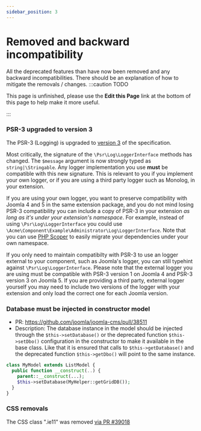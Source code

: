```yaml
---
sidebar_position: 3
---
```


Removed and backward incompatibility
===============
All the deprecated features than have now been removed and any backward incompatibilities.
There should be an explanation of how to mitigate the removals / changes.
:::caution TODO

This page is unfinished, please use the **Edit this Page** link at the bottom of this page to help make it more useful.

:::

### PSR-3 upgraded to version 3

The PSR-3 (Logging) is upgraded to [version 3](https://github.com/php-fig/log/tree/3.0.0) of the specification.

Most critically, the signature of the `\Psr\Log\LoggerInterface` methods has changed. The `$message` argument is now strongly typed as `string|\Stringable`. Any logger implementation you use **must** be compatible with this new signature. This is relevant to you if you implement your own logger, or if you are using a third party logger such as Monolog, in your extension.

If you are using your own logger, you want to preserve compatibility with Joomla 4 and 5 in the same extension package, and you do not mind losing PSR-3 compatibility you can include a copy of PSR-3 in your extension _as long as it's under your extension's namespace_. For example, instead of using `\Psr\Log\LoggerInterface` you could use `\Acme\Component\Example\Administrator\Log\LoggerInterface`. Note that you can use [PHP Scoper](https://github.com/humbug/php-scoper) to easily migrate your dependencies under your own namespace.

If you only need to maintain compatibilty with PSR-3 to use an logger external to your component, such as Joomla's logger, you can still typehint against `\Psr\Log\LoggerInterface`. Please note that the external logger you are using must be compatible with PSR-3 version 1 on Joomla 4 and PSR-3 version 3 on Joomla 5. If you are providing a third party, external logger yourself you may need to include two versions of the logger with your extension and only load the correct one for each Joomla version.

### Database must be injected in constructor model
- PR: https://github.com/joomla/joomla-cms/pull/38511
- Description: The database instance in the model should be injected through the `$this->setDatabase()` or the deprecated function `$this->setDbo()`  configuration in the constructor to make it available in the base class. Like that it is ensured that calls to `$this->getDatabase()` and the deprecated function `$this->getDbo()` will point to the same instance.

```php
class MyModel extends ListModel {
  public function __construct(..) {
    parent::__construct(...);
    $this->setDatabase(MyHelper::getGridDB());
  }
}
```

### CSS removals
The CSS class ".ie11" was removed [via PR #39018](https://github.com/joomla/joomla-cms/pull/39018)
